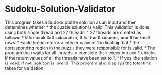 # Sudoku-Solution-Validator
This program takes a Sudoku puzzle solution as an input and then determines whether  * the puzzle solution is valid. This validation is done using both single thread and 27 threads.  * 27 threads are created as follows:  * 9 for each 3x3 subsection, 9 for the 9 columns, and 9 for the 9 rows.  * Each thread returns a integer value of 1 indicating that  * the corresponding region in the puzzle they were responsible for is valid.  * The program then waits for all threads to complete their execution and  * checks if the return values of all the threads have been set to 1.  * If yes, the solution is valid. If not, solution is invalid. This program also displays the total time taken for validation.
